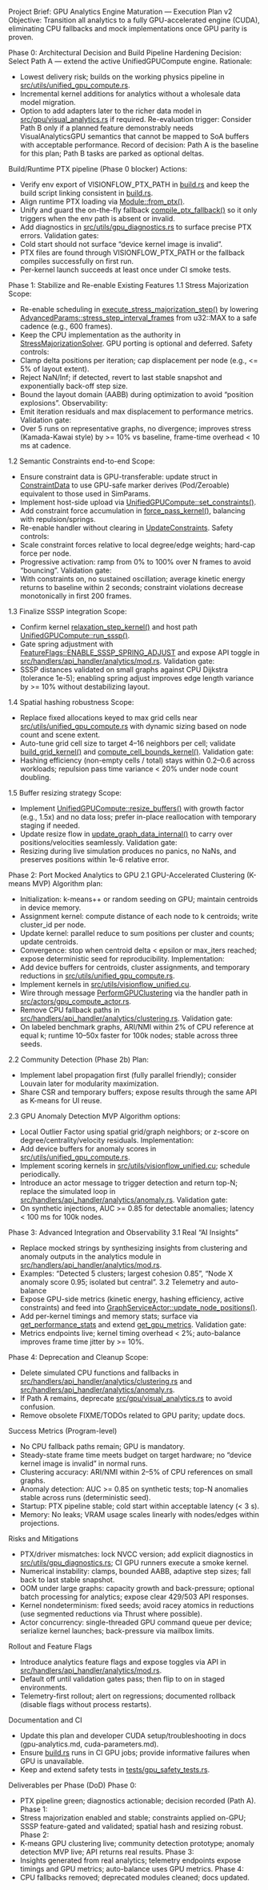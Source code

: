 Project Brief: GPU Analytics Engine Maturation — Execution Plan v2
Objective:
Transition all analytics to a fully GPU-accelerated engine (CUDA), eliminating CPU fallbacks and mock implementations once GPU parity is proven.

Phase 0: Architectural Decision and Build Pipeline Hardening
Decision: Select Path A — extend the active UnifiedGPUCompute engine.
Rationale:
- Lowest delivery risk; builds on the working physics pipeline in [src/utils/unified_gpu_compute.rs](src/utils/unified_gpu_compute.rs).
- Incremental kernel additions for analytics without a wholesale data model migration.
- Option to add adapters later to the richer data model in [src/gpu/visual_analytics.rs](src/gpu/visual_analytics.rs) if required.
Re-evaluation trigger: Consider Path B only if a planned feature demonstrably needs VisualAnalyticsGPU semantics that cannot be mapped to SoA buffers with acceptable performance.
Record of decision: Path A is the baseline for this plan; Path B tasks are parked as optional deltas.

Build/Runtime PTX pipeline (Phase 0 blocker)
Actions:
- Verify env export of VISIONFLOW_PTX_PATH in [build.rs](build.rs:111) and keep the build script linking consistent in [build.rs](build.rs:1).
- Align runtime PTX loading via [Module::from_ptx()](src/utils/unified_gpu_compute.rs:119).
- Unify and guard the on-the-fly fallback [compile_ptx_fallback()](src/actors/graph_actor.rs:2178) so it only triggers when the env path is absent or invalid.
- Add diagnostics in [src/utils/gpu_diagnostics.rs](src/utils/gpu_diagnostics.rs) to surface precise PTX errors.
Validation gates:
- Cold start should not surface “device kernel image is invalid”.
- PTX files are found through VISIONFLOW_PTX_PATH or the fallback compiles successfully on first run.
- Per-kernel launch succeeds at least once under CI smoke tests.

Phase 1: Stabilize and Re-enable Existing Features
1.1 Stress Majorization
Scope:
- Re-enable scheduling in [execute_stress_majorization_step()](src/actors/graph_actor.rs:500) by lowering [AdvancedParams::stress_step_interval_frames](src/models/constraints.rs:161) from u32::MAX to a safe cadence (e.g., 600 frames).
- Keep the CPU implementation as the authority in [StressMajorizationSolver](src/physics/stress_majorization.rs:86). GPU porting is optional and deferred.
Safety controls:
- Clamp delta positions per iteration; cap displacement per node (e.g., <= 5% of layout extent).
- Reject NaN/Inf; if detected, revert to last stable snapshot and exponentially back-off step size.
- Bound the layout domain (AABB) during optimization to avoid “position explosions”.
Observability:
- Emit iteration residuals and max displacement to performance metrics.
Validation gate:
- Over 5 runs on representative graphs, no divergence; improves stress (Kamada-Kawai style) by >= 10% vs baseline, frame-time overhead < 10 ms at cadence.

1.2 Semantic Constraints end-to-end
Scope:
- Ensure constraint data is GPU-transferable: update struct in [ConstraintData](src/models/constraints.rs:211) to use GPU-safe marker derives (Pod/Zeroable) equivalent to those used in SimParams.
- Implement host-side upload via [UnifiedGPUCompute::set_constraints()](src/utils/unified_gpu_compute.rs:336).
- Add constraint force accumulation in [force_pass_kernel()](src/utils/visionflow_unified.cu:178), balancing with repulsion/springs.
- Re-enable handler without clearing in [UpdateConstraints](src/actors/gpu_compute_actor.rs:695).
Safety controls:
- Scale constraint forces relative to local degree/edge weights; hard-cap force per node.
- Progressive activation: ramp from 0% to 100% over N frames to avoid “bouncing”.
Validation gate:
- With constraints on, no sustained oscillation; average kinetic energy returns to baseline within 2 seconds; constraint violations decrease monotonically in first 200 frames.

1.3 Finalize SSSP integration
Scope:
- Confirm kernel [relaxation_step_kernel()](src/utils/visionflow_unified.cu:301) and host path [UnifiedGPUCompute::run_sssp()](src/utils/unified_gpu_compute.rs:520).
- Gate spring adjustment with [FeatureFlags::ENABLE_SSSP_SPRING_ADJUST](src/models/simulation_params.rs:92) and expose API toggle in [src/handlers/api_handler/analytics/mod.rs](src/handlers/api_handler/analytics/mod.rs:1154).
Validation gate:
- SSSP distances validated on small graphs against CPU Dijkstra (tolerance 1e-5); enabling spring adjust improves edge length variance by >= 10% without destabilizing layout.

1.4 Spatial hashing robustness
Scope:
- Replace fixed allocations keyed to max grid cells near [src/utils/unified_gpu_compute.rs](src/utils/unified_gpu_compute.rs:156) with dynamic sizing based on node count and scene extent.
- Auto-tune grid cell size to target 4–16 neighbors per cell; validate [build_grid_kernel()](src/utils/visionflow_unified.cu:108) and [compute_cell_bounds_kernel()](src/utils/visionflow_unified.cu:134).
Validation gate:
- Hashing efficiency (non-empty cells / total) stays within 0.2–0.6 across workloads; repulsion pass time variance < 20% under node count doubling.

1.5 Buffer resizing strategy
Scope:
- Implement [UnifiedGPUCompute::resize_buffers()](src/utils/unified_gpu_compute.rs:323) with growth factor (e.g., 1.5x) and no data loss; prefer in-place reallocation with temporary staging if needed.
- Update resize flow in [update_graph_data_internal()](src/actors/gpu_compute_actor.rs:330) to carry over positions/velocities seamlessly.
Validation gate:
- Resizing during live simulation produces no panics, no NaNs, and preserves positions within 1e-6 relative error.

Phase 2: Port Mocked Analytics to GPU
2.1 GPU-Accelerated Clustering (K-means MVP)
Algorithm plan:
- Initialization: k-means++ or random seeding on GPU; maintain centroids in device memory.
- Assignment kernel: compute distance of each node to k centroids; write cluster_id per node.
- Update kernel: parallel reduce to sum positions per cluster and counts; update centroids.
- Convergence: stop when centroid delta < epsilon or max_iters reached; expose deterministic seed for reproducibility.
Implementation:
- Add device buffers for centroids, cluster assignments, and temporary reductions in [src/utils/unified_gpu_compute.rs](src/utils/unified_gpu_compute.rs).
- Implement kernels in [src/utils/visionflow_unified.cu](src/utils/visionflow_unified.cu).
- Wire through message [PerformGPUClustering](src/actors/messages.rs:734) via the handler path in [src/actors/gpu_compute_actor.rs](src/actors/gpu_compute_actor.rs:953).
- Remove CPU fallback paths in [src/handlers/api_handler/analytics/clustering.rs](src/handlers/api_handler/analytics/clustering.rs).
Validation gate:
- On labeled benchmark graphs, ARI/NMI within 2% of CPU reference at equal k; runtime 10–50x faster for 100k nodes; stable across three seeds.

2.2 Community Detection (Phase 2b)
Plan:
- Implement label propagation first (fully parallel friendly); consider Louvain later for modularity maximization.
- Share CSR and temporary buffers; expose results through the same API as K-means for UI reuse.

2.3 GPU Anomaly Detection MVP
Algorithm options:
- Local Outlier Factor using spatial grid/graph neighbors; or z-score on degree/centrality/velocity residuals.
Implementation:
- Add device buffers for anomaly scores in [src/utils/unified_gpu_compute.rs](src/utils/unified_gpu_compute.rs).
- Implement scoring kernels in [src/utils/visionflow_unified.cu](src/utils/visionflow_unified.cu); schedule periodically.
- Introduce an actor message to trigger detection and return top-N; replace the simulated loop in [src/handlers/api_handler/analytics/anomaly.rs](src/handlers/api_handler/analytics/anomaly.rs:18).
Validation gate:
- On synthetic injections, AUC >= 0.85 for detectable anomalies; latency < 100 ms for 100k nodes.

Phase 3: Advanced Integration and Observability
3.1 Real “AI Insights”
- Replace mocked strings by synthesizing insights from clustering and anomaly outputs in the analytics module in [src/handlers/api_handler/analytics/mod.rs](src/handlers/api_handler/analytics/mod.rs).
- Examples: “Detected 5 clusters; largest cohesion 0.85”, “Node X anomaly score 0.95; isolated but central”.
3.2 Telemetry and auto-balance
- Expose GPU-side metrics (kinetic energy, hashing efficiency, active constraints) and feed into [GraphServiceActor::update_node_positions()](src/actors/graph_actor.rs:832).
- Add per-kernel timings and memory stats; surface via [get_performance_stats](src/handlers/api_handler/analytics/mod.rs:520) and extend [get_gpu_metrics](src/handlers/api_handler/analytics/mod.rs:642).
Validation gate:
- Metrics endpoints live; kernel timing overhead < 2%; auto-balance improves frame time jitter by >= 10%.

Phase 4: Deprecation and Cleanup
Scope:
- Delete simulated CPU functions and fallbacks in [src/handlers/api_handler/analytics/clustering.rs](src/handlers/api_handler/analytics/clustering.rs) and [src/handlers/api_handler/analytics/anomaly.rs](src/handlers/api_handler/analytics/anomaly.rs).
- If Path A remains, deprecate [src/gpu/visual_analytics.rs](src/gpu/visual_analytics.rs) to avoid confusion.
- Remove obsolete FIXME/TODOs related to GPU parity; update docs.

Success Metrics (Program-level)
- No CPU fallback paths remain; GPU is mandatory.
- Steady-state frame time meets budget on target hardware; no “device kernel image is invalid” in normal runs.
- Clustering accuracy: ARI/NMI within 2–5% of CPU references on small graphs.
- Anomaly detection: AUC >= 0.85 on synthetic tests; top-N anomalies stable across runs (deterministic seed).
- Startup: PTX pipeline stable; cold start within acceptable latency (< 3 s).
- Memory: No leaks; VRAM usage scales linearly with nodes/edges within projections.

Risks and Mitigations
- PTX/driver mismatches: lock NVCC version; add explicit diagnostics in [src/utils/gpu_diagnostics.rs](src/utils/gpu_diagnostics.rs); CI GPU runners execute a smoke kernel.
- Numerical instability: clamps, bounded AABB, adaptive step sizes; fall back to last stable snapshot.
- OOM under large graphs: capacity growth and back-pressure; optional batch processing for analytics; expose clear 429/503 API responses.
- Kernel nondeterminism: fixed seeds; avoid racey atomics in reductions (use segmented reductions via Thrust where possible).
- Actor concurrency: single-threaded GPU command queue per device; serialize kernel launches; back-pressure via mailbox limits.

Rollout and Feature Flags
- Introduce analytics feature flags and expose toggles via API in [src/handlers/api_handler/analytics/mod.rs](src/handlers/api_handler/analytics/mod.rs:1154).
- Default off until validation gates pass; then flip to on in staged environments.
- Telemetry-first rollout; alert on regressions; documented rollback (disable flags without process restarts).

Documentation and CI
- Update this plan and developer CUDA setup/troubleshooting in docs (gpu-analytics.md, cuda-parameters.md).
- Ensure [build.rs](build.rs:1) runs in CI GPU jobs; provide informative failures when GPU is unavailable.
- Keep and extend safety tests in [tests/gpu_safety_tests.rs](tests/gpu_safety_tests.rs).

Deliverables per Phase (DoD)
Phase 0:
- PTX pipeline green; diagnostics actionable; decision recorded (Path A).
Phase 1:
- Stress majorization enabled and stable; constraints applied on-GPU; SSSP feature-gated and validated; spatial hash and resizing robust.
Phase 2:
- K-means GPU clustering live; community detection prototype; anomaly detection MVP live; API returns real results.
Phase 3:
- Insights generated from real analytics; telemetry endpoints expose timings and GPU metrics; auto-balance uses GPU metrics.
Phase 4:
- CPU fallbacks removed; deprecated modules cleaned; docs updated.